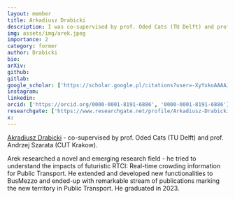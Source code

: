 ```yaml
---
layout: member
title: Arkadiusz Drabicki
description: I was co-supervised by prof. Oded Cats (TU Delft) and prof. Andrzej Szarata (CUT Krakow). I researched a novel and emerging research field - tried to understand the impacts of futuristic RTCI: Real-time crowding information for Public Transport - and extended and developed new functionalities to BusMezzo and ended-up with remarkable stream of publications marking the new territory in Public Transport.
img: assets/img/arek.jpeg
importance: 2
category: former
author: Drabicki
bio: 
arXiv:
github: 
gitlab:
google_scholar: ['https://scholar.google.pl/citations?user=-XyYxkoAAAAJ', 'google_scholar']
instagram:
linkedin: 
orcid: ['https://orcid.org/0000-0001-8191-6886', '0000-0001-8191-6886']
researchgate: ['https://www.researchgate.net/profile/Arkadiusz-Drabicki', 'Arkadiusz-Drabicki']
x: 
---
```


[Akradiusz Drabicki](https://www.researchgate.net/profile/Arkadiusz-Drabicki) - co-supervised by prof. Oded Cats (TU Delft) and prof. Andrzej Szarata (CUT Krakow). 

Arek researched a novel and emerging research field - he tried to understand the impacts of futuristic RTCI: Real-time crowding information for Public Transport. He extended and developed new functionalities to BusMezzo and ended-up with remarkable stream of publications marking the new territory in Public Transport. He graduated in 2023.
